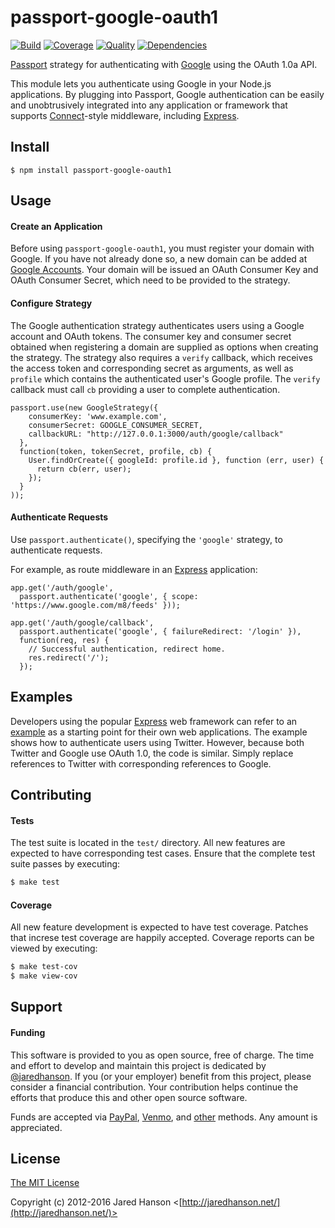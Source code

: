 # passport-google-oauth1

[![Build](https://img.shields.io/travis/jaredhanson/passport-google-oauth1.svg)](https://travis-ci.org/jaredhanson/passport-google-oauth1)
[![Coverage](https://img.shields.io/coveralls/jaredhanson/passport-google-oauth1.svg)](https://coveralls.io/r/jaredhanson/passport-google-oauth1)
[![Quality](https://img.shields.io/codeclimate/github/jaredhanson/passport-google-oauth1.svg?label=quality)](https://codeclimate.com/github/jaredhanson/passport-google-oauth1)
[![Dependencies](https://img.shields.io/david/jaredhanson/passport-google-oauth1.svg)](https://david-dm.org/jaredhanson/passport-google-oauth1)


[Passport](http://passportjs.org/) strategy for authenticating with [Google](http://www.google.com/)
using the OAuth 1.0a API.

This module lets you authenticate using Google in your Node.js applications.
By plugging into Passport, Google authentication can be easily and
unobtrusively integrated into any application or framework that supports
[Connect](http://www.senchalabs.org/connect/)-style middleware, including
[Express](http://expressjs.com/).

## Install

    $ npm install passport-google-oauth1

## Usage

#### Create an Application

Before using `passport-google-oauth1`, you must register your domain with Google.
If you have not already done so, a new domain can be added at [Google Accounts](https://accounts.google.com/ManageDomain).
Your domain will be issued an OAuth Consumer Key and OAuth Consumer Secret,
which need to be provided to the strategy.

#### Configure Strategy

The Google authentication strategy authenticates users using a Google account
and OAuth tokens.  The consumer key and consumer secret obtained when
registering a domain are supplied as options when creating the strategy.  The
strategy also requires a `verify` callback, which receives the access token and
corresponding secret as arguments, as well as `profile` which contains the
authenticated user's Google profile.   The `verify` callback must call `cb`
providing a user to complete authentication.

    passport.use(new GoogleStrategy({
        consumerKey: 'www.example.com',
        consumerSecret: GOOGLE_CONSUMER_SECRET,
        callbackURL: "http://127.0.0.1:3000/auth/google/callback"
      },
      function(token, tokenSecret, profile, cb) {
        User.findOrCreate({ googleId: profile.id }, function (err, user) {
          return cb(err, user);
        });
      }
    ));

#### Authenticate Requests

Use `passport.authenticate()`, specifying the `'google'` strategy, to
authenticate requests.

For example, as route middleware in an [Express](http://expressjs.com/)
application:

    app.get('/auth/google',
      passport.authenticate('google', { scope: 'https://www.google.com/m8/feeds' }));
    
    app.get('/auth/google/callback', 
      passport.authenticate('google', { failureRedirect: '/login' }),
      function(req, res) {
        // Successful authentication, redirect home.
        res.redirect('/');
      });

## Examples

Developers using the popular [Express](http://expressjs.com/) web framework can
refer to an [example](https://github.com/passport/express-4.x-twitter-example)
as a starting point for their own web applications.  The example shows how to
authenticate users using Twitter.  However, because both Twitter and Google
use OAuth 1.0, the code is similar.  Simply replace references to Twitter with
corresponding references to Google.

## Contributing

#### Tests

The test suite is located in the `test/` directory.  All new features are
expected to have corresponding test cases.  Ensure that the complete test suite
passes by executing:

```bash
$ make test
```

#### Coverage

All new feature development is expected to have test coverage.  Patches that
increse test coverage are happily accepted.  Coverage reports can be viewed by
executing:

```bash
$ make test-cov
$ make view-cov
```

## Support

#### Funding

This software is provided to you as open source, free of charge.  The time and
effort to develop and maintain this project is dedicated by [@jaredhanson](https://github.com/jaredhanson).
If you (or your employer) benefit from this project, please consider a financial
contribution.  Your contribution helps continue the efforts that produce this
and other open source software.

Funds are accepted via [PayPal](https://paypal.me/jaredhanson), [Venmo](https://venmo.com/jaredhanson),
and [other](http://jaredhanson.net/pay) methods.  Any amount is appreciated.

## License

[The MIT License](http://opensource.org/licenses/MIT)

Copyright (c) 2012-2016 Jared Hanson <[http://jaredhanson.net/](http://jaredhanson.net/)>
